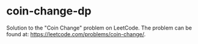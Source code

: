 # coin-change-dp
Solution to the "Coin Change" problem on LeetCode. The problem can be found at: https://leetcode.com/problems/coin-change/.
